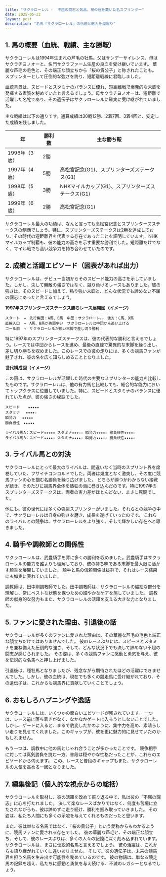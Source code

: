 ```yaml
---
title: "サクラローレル -  不屈の闘志と気品、桜の冠を戴いた名スプリンター"
date: 2025-05-22
layout: post
description: "名馬『サクラローレル』の伝説と魅力を深堀り"
---
```


## 1. 馬の概要（血統、戦績、主な勝鞍）

サクラローレルは1994年生まれの芦毛の牡馬。父はサンデーサイレンス、母はサクラチヨノオーと、名門サクラファーム生産の良血を受け継いでいます。  華麗な芦毛の毛色と、その端正な顔立ちから「桜の貴公子」と称されたことも。  スプリンターとして圧倒的な強さを誇り、短距離戦線に君臨しました。

血統背景は、スピードとスタミナのバランスに優れ、短距離戦で爆発的な末脚を発揮する素質を秘めていたと言えるでしょう。母サクラチヨノオーは、短距離で活躍した名牝であり、その遺伝子はサクラローレルに確実に受け継がれていました。

主な戦績は以下の通りです。通算成績は30戦12勝、2着7回、3着4回と、安定した成績を残しました。

| 年 | 勝利数 | 主な勝ち鞍 |
|---|---|---|
| 1996年（3歳） | 2勝 |  |
| 1997年（4歳） | 5勝 | 高松宮記念(G1)、スプリンターズステークス(G1) |
| 1998年（5歳） | 3勝 |  NHKマイルカップ(G1)、スプリンターズステークス(G1) |
| 1999年（6歳） | 2勝 |  高松宮記念(G1) |


サクラローレル最大の功績は、なんと言っても高松宮記念とスプリンターズステークスの制覇でしょう。特に、スプリンターズステークスは2勝を達成しており、その時代の短距離界を代表する存在であったことを証明しています。  NHKマイルカップ制覇も、彼の能力の高さを示す重要な勝利でした。短距離だけでなく、マイル戦でも高い競争力を持ち合わせていたのです。


## 2. 成績と活躍エピソード（図表があれば出力）

サクラローレルは、デビュー当初からそのスピード能力の高さを示していました。しかし、決して無敵の強さではなく、競り負けるレースもありました。彼の強さは、そのスピードに加えて、粘り強い末脚と、どんな状況でも諦めない不屈の闘志にあったと言えるでしょう。

**1997年スプリンターズステークス勝ちレース展開図（イメージ）**

```
スタート　→　先行集団：A馬、B馬　中団：サクラローレル　後方：C馬、D馬
直線入口　→　A馬、B馬が先頭争い　サクラローレルは中団から追い上げる
ゴール前　→　サクラローレルが鋭い末脚で差し切り勝利！
```

特に1997年のスプリンターズステークスは、彼の代表的な勝利と言えるでしょう。レースでは中団からレースを進め、最後の直線で驚異的な末脚を繰り出し、差し切り勝ちを収めました。このレースでの彼の走りには、多くの競馬ファンが魅了され、彼の名を広く知らしめることとなりました。

**世代構成図（イメージ）**

この図は、サクラローレルが活躍した時代の主要なスプリンターの能力を比較したものです。サクラローレルは、他の有力馬と比較しても、総合的な能力においてトップクラスに位置していました。特に、スピードとスタミナのバランスに優れていた点が、彼の強さの秘訣でした。


```
スピード　  ★★★★★
スタミナ　 ★★★★☆
瞬発力　 ★★★★★
勝負根性　★★★★★

ライバル馬A：スピード★★★★★ スタミナ★★★☆☆ 瞬発力★★★★☆ 勝負根性★★★★☆
ライバル馬B：スピード★★★★☆ スタミナ★★★★☆ 瞬発力★★★☆☆ 勝負根性★★★★☆
```


## 3. ライバル馬との対決

サクラローレルにとって最大のライバルは、間違いなく当時のスプリント界を席巻していた、フサイチコンコルドでした。両者は幾度となく激突し、その度に競馬ファンの心を掴む名勝負を繰り広げました。  どちらが勝つかわからない接戦が続き、そのたびに競馬界全体を熱狂の渦に巻き込んだのです。特に1997年のスプリンターズステークスは、両者の実力差がほとんどない、まさに死闘でした。


他にも、彼の世代には多くの強豪スプリンターがいました。それらとの競争の中で、サクラローレルは自身の強さを磨き、成長を遂げていったのです。  これらのライバルとの競争は、サクラローレルをより強く、そして輝かしい存在へと導きました。


## 4. 騎手や調教師との関係性

サクラローレルは、武豊騎手を背に多くの勝利を収めました。武豊騎手はサクラローレルの能力を誰よりも理解しており、彼の持ち味である末脚を最大限に活かす騎乗を展開していました。  騎手と馬の信頼関係は抜群で、それはレース結果にも如実に表れていました。

調教師は、田中剛調教師でした。田中調教師は、サクラローレルの繊細な部分を理解し、常にベストな状態を保つための細やかなケアを施していました。  調教師の献身的な努力もまた、サクラローレルの活躍を支える大きな力となりました。


## 5. ファンに愛された理由、引退後の話

サクラローレルが多くのファンに愛された理由は、その華麗な芦毛の毛色と端正な顔立ちだけではありませんでした。  彼のレースぶりには、スピードとスタミナを兼ね備えた圧倒的な強さ、そして、どんな状況下でも決して諦めない不屈の闘志が感じられました。  その姿は、多くの競馬ファンに感動と勇気を与え、彼を伝説的な名馬へと押し上げました。


引退後は、種牡馬となりましたが、残念ながら期待されたほどの活躍はできませんでした。しかし、彼の血統は、現在でも多くの競走馬に受け継がれており、その遺伝子は、これからも競馬界に貢献していくことでしょう。


## 6. おもしろハプニングや逸話

サクラローレルには、いくつかの面白いエピソードが残されています。  一つは、レース前に落ち着きがなく、なかなかゲートに入ろうとしないことでした。  しかし、ゲートに入ると、まるで豹変したかのように、集中力を高め、素晴らしい走りを見せてくれました。このギャップが、彼を更に魅力的に見せていたのかもしれません。


もう一つは、調教中に他の馬とじゃれ合うことが多かったことです。  競争相手に対しては真剣勝負を挑む一方、普段は穏やかな性格だったことが、これらのエピソードから伺えます。  この、レースと普段のギャップもまた、サクラローレルの人気を高める一因となりました。


## 7. 編集後記（個人的な視点からの総括）

サクラローレルを取材し、彼の活躍を改めて振り返る中で、私は彼の「不屈の闘志」に心を打たれました。  決して楽なレースばかりではなく、何度も苦境に立たされながらも、彼は諦めずに走り続け、勝利を掴み取っていきました。  その姿は、私たち人間にも多くの示唆を与えてくれるものだったと思います。


また、彼は単なる名馬ではなく、「桜の貴公子」という愛称からもわかるように、競馬ファンに愛される存在でした。  彼の華麗な芦毛と、その端正な顔立ち、そして、彼のレースぶりは、多くの人々の記憶に深く刻み込まれています。  サクラローレルは、まさに伝説的名馬と言えるでしょう。  彼の活躍は、これからも語り継がれていくに違いありません。  そして、彼の遺伝子は、未来の競馬界を担う名馬を生み出す可能性を秘めているのです。  彼の物語は、単なる競走馬の記録を超え、私たちに感動と勇気を与え続ける、不滅のレガシーとなるでしょう。
